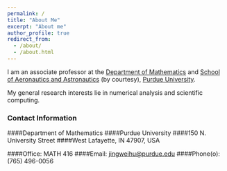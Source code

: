 ```yaml
---
permalink: /
title: "About Me"
excerpt: "About me"
author_profile: true
redirect_from: 
  - /about/
  - /about.html
---
```


I am an associate professor at the [Department of Mathematics](https://www.math.purdue.edu) 
and [School of Aeronautics and Astronautics](https://engineering.purdue.edu/AAE) (by courtesy), [Purdue University](https://www.purdue.edu). 

My general research interests lie in numerical analysis and scientific computing.

### Contact Information
####Department of Mathematics
####Purdue University
####150 N. University Street
####West Lafayette, IN 47907, USA

####Office: MATH 416
####Email: jingweihu@purdue.edu
####Phone(o): (765) 496-0056
